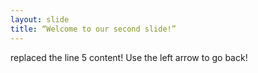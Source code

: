 ```yaml
---
layout: slide
title: “Welcome to our second slide!”
---
```

replaced the line 5 content!
Use the left arrow to go back!
